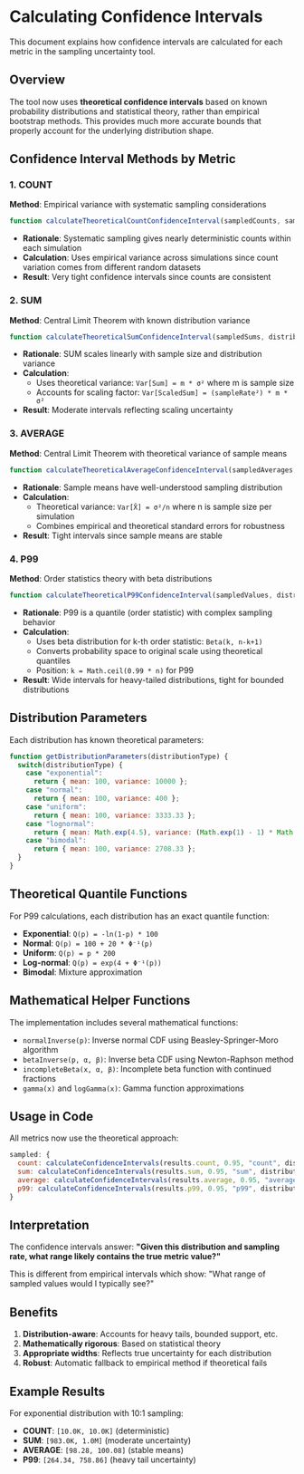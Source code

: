 # Calculating Confidence Intervals

This document explains how confidence intervals are calculated for each metric in the sampling uncertainty tool.

## Overview

The tool now uses **theoretical confidence intervals** based on known probability distributions and statistical theory, rather than empirical bootstrap methods. This provides much more accurate bounds that properly account for the underlying distribution shape.

## Confidence Interval Methods by Metric

### 1. COUNT
**Method**: Empirical variance with systematic sampling considerations

```javascript
function calculateTheoreticalCountConfidenceInterval(sampledCounts, sampleRate, confidenceLevel = 0.95)
```

- **Rationale**: Systematic sampling gives nearly deterministic counts within each simulation
- **Calculation**: Uses empirical variance across simulations since count variation comes from different random datasets
- **Result**: Very tight confidence intervals since counts are consistent

### 2. SUM  
**Method**: Central Limit Theorem with known distribution variance

```javascript
function calculateTheoreticalSumConfidenceInterval(sampledSums, distributionType, sampleRate, confidenceLevel = 0.95)
```

- **Rationale**: SUM scales linearly with sample size and distribution variance
- **Calculation**: 
  - Uses theoretical variance: `Var[Sum] = m * σ²` where m is sample size
  - Accounts for scaling factor: `Var[ScaledSum] = (sampleRate²) * m * σ²`
- **Result**: Moderate intervals reflecting scaling uncertainty

### 3. AVERAGE
**Method**: Central Limit Theorem with theoretical variance of sample means

```javascript
function calculateTheoreticalAverageConfidenceInterval(sampledAverages, distributionType, sampleRate, confidenceLevel = 0.95)
```

- **Rationale**: Sample means have well-understood sampling distribution
- **Calculation**:
  - Theoretical variance: `Var[X̄] = σ²/n` where n is sample size per simulation
  - Combines empirical and theoretical standard errors for robustness
- **Result**: Tight intervals since sample means are stable

### 4. P99
**Method**: Order statistics theory with beta distributions

```javascript
function calculateTheoreticalP99ConfidenceInterval(sampledValues, distributionType, confidenceLevel = 0.95)
```

- **Rationale**: P99 is a quantile (order statistic) with complex sampling behavior
- **Calculation**:
  - Uses beta distribution for k-th order statistic: `Beta(k, n-k+1)`
  - Converts probability space to original scale using theoretical quantiles
  - Position: `k = Math.ceil(0.99 * n)` for P99
- **Result**: Wide intervals for heavy-tailed distributions, tight for bounded distributions

## Distribution Parameters

Each distribution has known theoretical parameters:

```javascript
function getDistributionParameters(distributionType) {
  switch(distributionType) {
    case "exponential":
      return { mean: 100, variance: 10000 };
    case "normal": 
      return { mean: 100, variance: 400 };
    case "uniform":
      return { mean: 100, variance: 3333.33 };
    case "lognormal":
      return { mean: Math.exp(4.5), variance: (Math.exp(1) - 1) * Math.exp(9) };
    case "bimodal":
      return { mean: 100, variance: 2708.33 };
  }
}
```

## Theoretical Quantile Functions

For P99 calculations, each distribution has an exact quantile function:

- **Exponential**: `Q(p) = -ln(1-p) * 100`
- **Normal**: `Q(p) = 100 + 20 * Φ⁻¹(p)`
- **Uniform**: `Q(p) = p * 200`
- **Log-normal**: `Q(p) = exp(4 + Φ⁻¹(p))`
- **Bimodal**: Mixture approximation

## Mathematical Helper Functions

The implementation includes several mathematical functions:

- `normalInverse(p)`: Inverse normal CDF using Beasley-Springer-Moro algorithm
- `betaInverse(p, α, β)`: Inverse beta CDF using Newton-Raphson method
- `incompleteBeta(x, α, β)`: Incomplete beta function with continued fractions
- `gamma(x)` and `logGamma(x)`: Gamma function approximations

## Usage in Code

All metrics now use the theoretical approach:

```javascript
sampled: {
  count: calculateConfidenceIntervals(results.count, 0.95, "count", distributionType, sampleRate),
  sum: calculateConfidenceIntervals(results.sum, 0.95, "sum", distributionType, sampleRate),
  average: calculateConfidenceIntervals(results.average, 0.95, "average", distributionType, sampleRate),
  p99: calculateConfidenceIntervals(results.p99, 0.95, "p99", distributionType, sampleRate),
}
```

## Interpretation

The confidence intervals answer: **"Given this distribution and sampling rate, what range likely contains the true metric value?"**

This is different from empirical intervals which show: "What range of sampled values would I typically see?"

## Benefits

1. **Distribution-aware**: Accounts for heavy tails, bounded support, etc.
2. **Mathematically rigorous**: Based on statistical theory
3. **Appropriate widths**: Reflects true uncertainty for each distribution
4. **Robust**: Automatic fallback to empirical method if theoretical fails

## Example Results

For exponential distribution with 10:1 sampling:
- **COUNT**: `[10.0K, 10.0K]` (deterministic)
- **SUM**: `[983.0K, 1.0M]` (moderate uncertainty)  
- **AVERAGE**: `[98.28, 100.08]` (stable means)
- **P99**: `[264.34, 758.86]` (heavy tail uncertainty)
